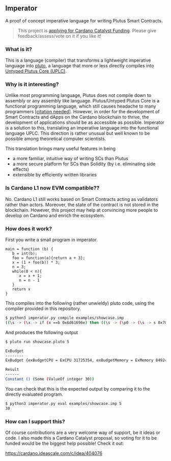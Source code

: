 Imperator
---------
A proof of concept imperative language for writing Plutus Smart Contracts.

> This project is [applying for Cardano Catalyst Funding](https://cardano.ideascale.com/c/idea/404076). Please give feedback/assess/vote on it if you like it!

### What is it?

This is a language (compiler) that transforms a lightweight imperative language into [pluto](https://github.com/Plutonomicon/pluto),
a language that more or less directly compiles into [Untyped Plutus Core (UPLC)](https://iohk.io/en/blog/posts/2021/02/02/plutus-tx-compiling-haskell-into-plutus-core/).

### Why is it interesting?

Unlike most programming language, Plutus does not compile down to assembly or any assembly like language.
Plutus/Untyped Plutus Core is a functional programming language, which still causes headache to many programmers [[citation needed]](https://en.wikipedia.org/wiki/Wikipedia:Citation_needed).
However, in order for the development of Smart Contracts and dApps on the Cardano blockchain to thrive, the development of applications should be as accessible as possible.
Imperator is a solution to this, translating an imperative language into the functional language UPLC. This direction is rather unusual
but well known to be possible among theoretical computer scientists.

This translation brings many useful features in being
 - a more familiar, intuitive way of writing SCs than Plutus
 - a more secure platform for SCs than Solidity (by i.e. eliminating side effects)
 - extensible by efficiently written libraries

### Is Cardano L1 now EVM compatible??

No. Cardano L1 still works based on Smart Contracts acting as validators rather than
actors. Moreover, the state of the contract is not stored in the blockchain.
However, this project may help at convincing more people to develop on Cardano
and enrich the ecosystem.

### How does it work?

First you write a small program in imperator.

```imperator
main = function (b) {
   b = int(b);
   foo = function(a){return a + 3};
   x = (1 + foo(b)) * 3;
   n = 3;
   while(0 < n){
      x = x + 1;
      n = n - 1
   }
   return x
}
```

This compiles into the following (rather unwieldy) pluto code,
using the compiler provided in this repository.

```bash
$ python3 imperator.py compile examples/showcase.imp
((\s -> (\x -> if (x ==b 0x6d61696e) then ((\s -> (\p0 -> (\s -> s 0x78) ((\s -> (\s -> (\s -> (\s -> (\s -> let g = (\s f -> if ((\s -> (((\s -> 0) s) <i ((\s -> s 0x6e) s))) s) then f ((\s -> (\s -> (\x -> if (x ==b 0x6e) then ((\s -> (((\s -> s 0x6e) s) -i ((\s -> 1) s))) s) else (s x))) ((\s -> (\x -> if (x ==b 0x78) then ((\s -> (((\s -> s 0x78) s) +i ((\s -> 1) s))) s) else (s x))) s)) s) f else s) in (g s g)) ((\s -> (\x -> if (x ==b 0x6e) then ((\s -> 3) s) else (s x))) s)) ((\s -> (\x -> if (x ==b 0x78) then ((\s -> (((\s -> (((\s -> 1) s) +i ((\s -> (s 0x666f6f) ((\s -> s 0x62) s)) s))) s) *i ((\s -> 3) s))) s) else (s x))) s)) ((\s -> (\x -> if (x ==b 0x666f6f) then ((\s -> (\p0 -> (\s -> (((\s -> s 0x61) s) +i ((\s -> 3) s))) ((\s -> s) (\x -> if (x ==b 0x61) then p0 else ( (s x)))))) s) else (s x))) s)) ((\s -> (\x -> if (x ==b 0x62) then ((\s -> UnIData ((\s -> s 0x62) s)) s) else (s x))) s)) (\x -> if (x ==b 0x62) then p0 else ( (s x)))))) s) else (s x))) (\x -> 0)) 0x6d61696e
```

And produces the following output
```bash
$ pluto run showcase.pluto 5

ExBudget
--------
ExBudget {exBudgetCPU = ExCPU 31725354, exBudgetMemory = ExMemory 84924}

Result
------
Constant () (Some (ValueOf integer 30))
```

You can check that this is the expected output by comparing it to the directly
evaluated program.

```bash
$ python3 imperator.py eval examples/showcase.imp 5
30
```


### How can I support this?

Of course contributions are a very welcome way of support, be it ideas or code. I also made this a Cardano Catalyst proposal, so voting for it to be funded would be the biggest help possible! Check it out:

https://cardano.ideascale.com/c/idea/404076
